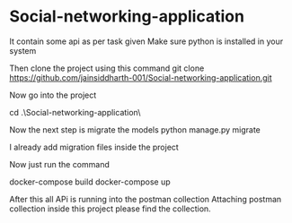 # Social-networking-application
It contain some api as per task given
Make sure python is installed in your system

Then clone the project using this command 
  git clone https://github.com/jainsiddharth-001/Social-networking-application.git

Now go into the project

  cd .\Social-networking-application\

Now the next step is migrate the models
  python manage.py migrate 

I already add migration files inside the project

Now just run the command 

  docker-compose build
  docker-compose up

After this all APi is running into the postman collection 
Attaching postman collection inside this project please find the collection.


